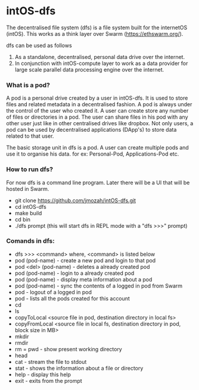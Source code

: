 # intOS-dfs
The decentralised file system (dfs) is a file system built for the internetOS (intOS).
This works as a think layer over Swarm (https://ethswarm.org/).

dfs can be used as follows
1) As a standalone, decentralised, personal data drive over the internet.
2) In conjunction with intOS-compute layer to work as a data provider for
   large scale parallel data processing engine over the internet. 



### What is a pod?

A pod is a personal drive created by a user in intOS-dfs. It is used to store files and 
related metadata in a decentralised fashion. A pod is always under the control of the user
who created it. A user can create store any number of files or directories in a pod. 
The user can share files in his pod with any other user just like in other centralised 
drives like dropbox. Not only users, a pod can be used by decentralised applications (DApp's) 
to store data related to that user.

The basic storage unit in dfs is a pod. A user can create multiple pods and use it to organise 
his data. for ex: Personal-Pod, Applications-Pod etc.

### How to run dfs?

For now dfs is a command line program. Later there will be a UI that will be hosted in Swarm.
- git clone https://github.com/jmozah/intOS-dfs.git
- cd intOS-dfs
- make build
- cd bin
- ./dfs prompt  (this will start dfs in REPL mode with a "dfs >>>" prompt)

### Comands in dfs:

- dfs >>> \<command\> where, \<command\> is listed below
- pod <new> (pod-name) - create a new pod and login to that pod
- pod \<del\> (pod-name) - deletes a already created pod
- pod <login> (pod-name) - login to a already created pod
- pod <stat> (pod-name) - display meta information about a pod
- pod <sync> (pod-name) - sync the contents of a logged in pod from Swarm
- pod <logout>  - logout of a logged in pod
- pod <ls> - lists all the pods created for this account
- cd <directory name>
- ls 
- copyToLocal <source file in pod, destination directory in local fs>
- copyFromLocal <source file in local fs, destination directory in pod, block size in MB>
- mkdir <directory name>
- rmdir <directory name>
- rm <file name>
= pwd - show present working directory
- head <no of lines>
- cat  - stream the file to stdout
- stat <file name or directory name> - shows the information about a file or directory
- help - display this help
- exit - exits from the prompt
